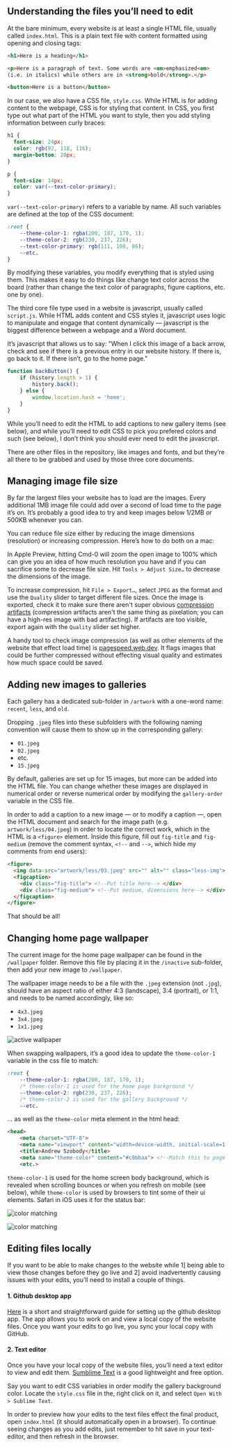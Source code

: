 ## Understanding the files you’ll need to edit

At the bare minimum, every website is at least a single HTML file, usually called `index.html`. This is a plain text file with content formatted using opening and closing tags:

```html
<h1>Here is a heading</h1>

<p>Here is a paragraph of text. Some words are <em>emphasized<em>
(i.e. in italics) while others are in <strong>bold</strong>.</p>

<button>Here is a button</button>
```

In our case, we also have a CSS file, `style.css`. While HTML is for adding content to the webpage, CSS is for styling that content. In CSS, you first type out what part of the HTML you want to style, then you add styling information between curly braces:

```css
h1 {
  font-size: 24px;
  color: rgb(92, 118, 116);
  margin-bottom: 20px;
}

p {
  font-size: 14px;
  color: var(--text-color-primary);
}
```

`var(--text-color-primary)` refers to a variable by name. All such variables are defined at the top of the CSS document: 

```css
:root {
    --theme-color-1: rgba(200, 187, 170, 1);
    --theme-color-2: rgb(230, 237, 226);
    --text-color-primary: rgb(111, 100, 86);
    --etc.
}
```

By modifying these variables, you modify everything that is styled using them. This makes it easy to do things like change text color across the board (rather than change the text color of paragraphs, figure captions, etc. one by one).

The third core file type used in a website is javascript, usually called `script.js`. While HTML adds content and CSS styles it, javascript uses logic to manipulate and engage that content dynamically — javascript is the biggest difference between a webpage and a Word document.

It’s javascript that allows us to say: "When I click this image of a back arrow, check and see if there is a previous entry in our website history. If there is, go back to it. If there isn’t, go to the home page."

```js
function backButton() {
    if (history.length > 1) {
        history.back();
    } else {
        window.location.hash = 'home';
    }
}
```

While you’ll need to edit the HTML to add captions to new gallery items (see below), and while you’ll need to edit CSS to pick you prefered colors and such (see below), I don’t think you should ever need to edit the javascript.

There are other files in the repository, like images and fonts, and but they’re all there to be grabbed and used by those three core documents.


## Managing image file size

By far the largest files your website has to load are the images. Every additional 1MB image file could add over a second of load time to the page it’s on. It’s probably a good idea to try and keep images below 1/2MB or 500KB whenever you can.

You can reduce file size either by reducing the image dimensions (resolution) or increasing compression. Here’s how to do both on a mac:

In Apple Preview, hitting Cmd-0 will zoom the open image to 100% which can give you an idea of how much resolution you have and if you can sacrifice some to decrease file size. Hit `Tools > Adjust Size…` to decrease the dimensions of the image.

To increase compression, hit `File > Export…`, select `JPEG` as the format and use the `Quality` slider to target different file sizes. Once the image is exported, check it to make sure there aren't super obvious [compression artifacts](https://external-content.duckduckgo.com/iu/?u=https%3A%2F%2Ftechterms.com%2Fimg%2Fxl%2Fartifact_1543.png&f=1&nofb=1&ipt=7cee300beb5f2a79c7ab6bc4e254e57e9dd81e4b977887cb6b0cd73c5ccc8d3e&ipo=images) (compression artifacts aren't the same thing as pixelation; you can have a high-res image with bad artifacting). If artifacts are too visible, export again with the `Quality` slider set higher.

A handy tool to check image compression (as well as other elements of the website that effect load time) is [pagespeed.web.dev](https://pagespeed.web.dev/). It flags images that could be further compressed without effecting visual quality and estimates how much space could be saved.


## Adding new images to galleries

Each gallery has a dedicated sub-folder in `/artwork` with a one-word name: `recent`, `less`, and `old`.

Dropping `.jpeg` files into these subfolders with the following naming convention will cause them to show up in the corresponding gallery: 

- `01.jpeg`
- `02.jpeg`
- etc.
- `15.jpeg`

By default, galleries are set up for 15 images, but more can be added into the HTML file. You can change whether these images are displayed in numerical order or reverse numerical order by modifying the `gallery-order` variable in the CSS file.

In order to add a caption to a new image — or to modify a caption —, open the HTML document and search for the image path (e.g. `artwork/less/04.jpeg`) in order to locate the correct work, which in the HTML is a `<figure>` element. Inside this figure, fill out `fig-title` and `fig-medium` (remove the comment syntax, `<!--` and `-->`, which hide my comments from end users):

```html
<figure>
  <img data-src="artwork/less/03.jpeg" src="" alt="" class="less-img">
  <figcaption>
    <div class="fig-title"> <!--Put title here--> </div>
    <div class="fig-medium"> <!--Put medium, dimensions here--> </div>
  </figcaption>
</figure>
```

That should be all!

## Changing home page wallpaper

The current image for the home page wallpaper can be found in the `/wallpaper` folder. Remove this file by placing it in the `/inactive` sub-folder, then add your new image to `/wallpaper`.

The wallpaper image needs to be a file with the `.jpeg` extension (not `.jpg`), should have an aspect ratio of either 4:3 (landscape), 3:4 (portrait), or 1:1, and needs to be named accordingly, like so:

- `4x3.jpeg`
- `3x4.jpeg`
- `1x1.jpeg`

![active wallpaper](readme/active-wallpaper.png)

When swapping wallpapers, it’s a good idea to update the `theme-color-1` variable in the css file to match: 

```css
:root {
    --theme-color-1: rgba(200, 187, 170, 1);
    /* theme-color-1 is used for the home page background */
    --theme-color-2: rgb(230, 237, 226);
    /* theme-color-2 is used for the gallery background */
    --etc.
```

… as well as the `theme-color` meta element in the html head: 

```html
<head>
    <meta charset="UTF-8">
    <meta name="viewport" content="width=device-width, initial-scale=1.0">
    <title>Andrew Szobody</title>
    <meta name="theme-color" content="#c8bbaa"> <!--Match this to page background color-->
    <etc.>
```

`theme-color-1` is used for the home screen body background, which is revealed when scrolling bounces or when you refresh on mobile (see below), while `theme-color` is used by browsers to tint some of their ui elements. Safari in iOS uses it for the status bar: 

![color matching](readme/color-matching-1.png)

![color matching](readme/color-matching-2.png)

## Editing files locally

If you want to be able to make changes to the website while 1] being able to view those changes before they go live and 2] avoid inadvertently  causing issues with your edits, you’ll need to install a couple of things.

#### 1. Github desktop app

[Here](https://youtu.be/PvUexC0-D2s) is a short and straightforward guide for setting up the github desktop app. The app allows you to work on and view a local copy of the website files. Once you want your edits to go live, you sync your local copy with GitHub.

<!--When several people work on the same project, collaborators usually create "branches" of a project. These branches are copies of the website files that allow you to freely experiment and test changes without effecting other collaborators.

I think we can get away with not setting up branches as long as we are editing our own local copies of the website files, and as long as we only "comit" (save changes in the github app) and "push" (sync the files) when our edits are final and we’ve checked that they haven’t broken anything.-->

#### 2. Text editor

Once you have your local copy of the website files, you’ll need a text editor to view and edit them. [Sumblime Text](https://www.sublimetext.com/) is a good lightweight and free option.

Say you want to edit CSS variables in order modify the gallery background color. Locate the `style.css` file in the, right click on it, and select `Open With > Sublime Text`. 

In order to preview how your edits to the text files effect the final product, open `index.html` (it should automatically open in a browser). To continue seeing changes as you add edits, just remember to hit save in your text-editor, and then refresh in the browser.
